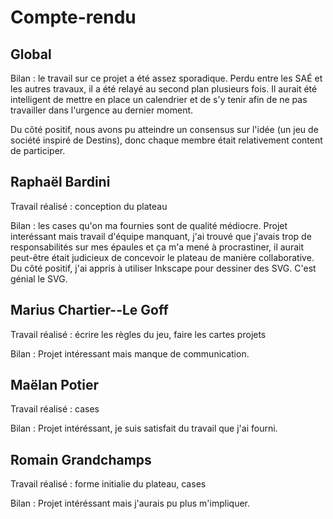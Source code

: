 # Compte-rendu

## Global

Bilan : le travail sur ce projet a été assez sporadique. Perdu entre les SAÉ et les autres travaux, il a été relayé au second plan plusieurs fois. Il aurait été intelligent de mettre en place un calendrier et de s'y tenir afin de ne pas travailler dans l'urgence au dernier moment.

Du côté positif, nous avons pu atteindre un consensus sur l'idée (un jeu de société inspiré de Destins), donc chaque membre était relativement content de participer.

## Raphaël Bardini

Travail réalisé : conception du plateau

Bilan : les cases qu'on ma fournies sont de qualité médiocre. Projet interéssant mais travail d'équipe manquant, j'ai trouvé que j'avais trop de responsabilités sur mes épaules et ça m'a mené à procrastiner, il aurait peut-être était judicieux de concevoir le plateau de manière collaborative. Du côté positif, j'ai appris à utiliser Inkscape pour dessiner des SVG. C'est génial le SVG.

## Marius Chartier--Le Goff

Travail réalisé : écrire les règles du jeu, faire les cartes projets

Bilan : Projet intéressant mais manque de communication.

## Maëlan Potier

Travail réalisé : cases

Bilan : Projet intéréssant, je suis satisfait du travail que j'ai fourni.

## Romain Grandchamps

Travail réalisé : forme initialie du plateau, cases

Bilan : Projet intéréssant mais j'aurais pu plus m'impliquer.
